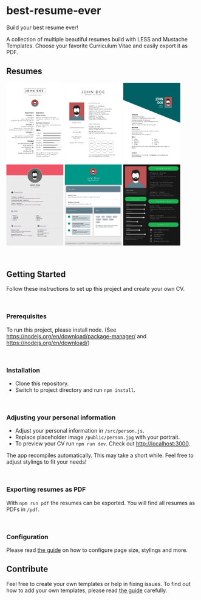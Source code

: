 # best-resume-ever

Build your best resume ever!

A collection of multiple beautiful resumes build with LESS and Mustache Templates. Choose your favorite Curriculum Vitae and easily export it as PDF.




## Resumes

<a href="public/preview/resume-left-right.png"><img src="public/preview/resume-left-right.png" width="150"/></a>
<a href="public/preview/resume-side-bar.png"><img src="public/preview/resume-side-bar.png" width="150"/></a>
<a href="public/preview/resume-oblique.png"><img src="public/preview/resume-oblique.png" width="150"/></a>
<a href="public/preview/resume-wanted.png"><img src="public/preview/resume-wanted.png" width="150"/></a>
<a href="public/preview/resume-grey-boxes.png"><img src="public/preview/resume-grey-boxes.png" width="150"/></a>
<a href="public/preview/resume-spotify.png"><img src="public/preview/resume-spotify.png" width="150"/></a>

<br>

## Getting Started

Follow these instructions to set up this project and create your own CV.

<br>

### Prerequisites

To run this project, please install node. (See https://nodejs.org/en/download/package-manager/ and https://nodejs.org/en/download/)

<br>

### Installation

- Clone this repository.
- Switch to project directory and run `npm install`.

<br>

### Adjusting your personal information

- Adjust your personal information in `/src/person.js`.
- Replace placeholder image `/public/person.jpg` with your portrait.
- To preview your CV run `npm run dev`. Check out <http://localhost:3000>.

The app recompiles automatically. This may take a short while. Feel free to adjust stylings to fit your needs!

<br>

### Exporting resumes as PDF

With `npm run pdf` the resumes can be exported. You will find all resumes as PDFs in `/pdf`.

<br>

### Configuration

Please read [the guide](/docs/Docs.md) on how to configure page size, stylings and more.


## Contribute

Feel free to create your own templates or help in fixing issues. To find out how to add your own templates, please read [the guide](/docs/Docs.md) carefully.
